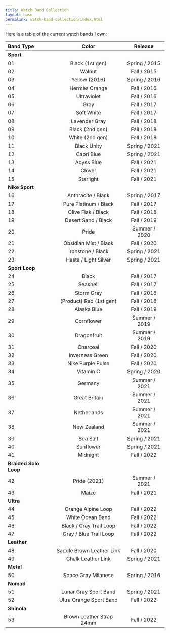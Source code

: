 ```yaml
---
title: Watch Band Collection
layout: base
permalink: watch-band-collection/index.html
---
```


Here is a table of the current watch bands I own:

| Band Type             | Color                     | Release       |
|:----------------------|:-------------------------:|:-------------:|
| **Sport**             |||
| 01                    | Black (1st gen)           | Spring / 2015 |
| 02                    | Walnut                    |   Fall / 2015 |
| 03                    | Yellow (2016)             | Spring / 2016 |
| 04                    | Hermès Orange             |   Fall / 2016 |
| 05                    | Ultraviolet               |   Fall / 2016 |
| 06                    | Gray                      |   Fall / 2017 |
| 07                    | Soft White                |   Fall / 2017 |
| 08                    | Lavender Gray             |   Fall / 2018 |
| 09                    | Black (2nd gen)           |   Fall / 2018 |
| 10                    | White (2nd gen)           |   Fall / 2018 |
| 11                    | Black Unity               | Spring / 2021 |
| 12                    | Capri Blue                | Spring / 2021 |
| 13                    | Abyss Blue                |   Fall / 2021 |
| 14                    | Clover                    |   Fall / 2021 |
| 15                    | Starlight                 |   Fall / 2021 |
| **Nike Sport**        |||
| 16                    | Anthracite / Black        | Spring / 2017 |
| 17                    | Pure Platinum / Black     |   Fall / 2017 |
| 18                    | Olive Flak / Black        |   Fall / 2018 |
| 19                    | Desert Sand / Black       |   Fall / 2019 |
| 20                    | Pride                     | Summer / 2020 |
| 21                    | Obsidian Mist / Black     |   Fall / 2020 |
| 22                    | Ironstone / Black         | Spring / 2021 |
| 23                    | Hasta / Light Silver      | Spring / 2021 |
| **Sport Loop**        |||
| 24                    | Black                     |   Fall / 2017 | 
| 25                    | Seashell                  |   Fall / 2017 | 
| 26                    | Storm Gray                |   Fall / 2018 | 
| 27                    | (Product) Red (1st gen)   |   Fall / 2018 | 
| 28                    | Alaska Blue               |   Fall / 2019 |
| 29                    | Cornflower                | Summer / 2019 |
| 30                    | Dragonfruit               | Summer / 2019 |
| 31                    | Charcoal                  |   Fall / 2020 |
| 32                    | Inverness Green           |   Fall / 2020 |
| 33                    | Nike Purple Pulse         |   Fall / 2020 |
| 34                    | Vitamin C                 | Spring / 2020 |
| 35                    | Germany                   | Summer / 2021 |
| 36                    | Great Britain             | Summer / 2021 |
| 37                    | Netherlands               | Summer / 2021 |
| 38                    | New Zealand               | Summer / 2021 |
| 39                    | Sea Salt                  | Spring / 2021 | 
| 40                    | Sunflower                 | Spring / 2021 |
| 41                    | Midnight                  |   Fall / 2022 |
| **Braided Solo Loop** |||
| 42                    | Pride (2021)              | Summer / 2021 |
| 43                    | Maize                     |   Fall / 2021 |
| **Ultra**             |||
| 44                    | Orange Alpine Loop        |   Fall / 2022 |
| 45                    | White Ocean Band          |   Fall / 2022 |
| 46                    | Black / Gray Trail Loop   |   Fall / 2022 |
| 47                    | Gray / Blue Trail Loop    |   Fall / 2022 |
| **Leather**           |||
| 48                    | Saddle Brown Leather Link |   Fall / 2020 |
| 49                    | Chalk Leather Link        | Spring / 2021 |
| **Metal**             |||
| 50                    | Space Gray Milanese       | Spring / 2016 |
| **Nomad**             |||
| 51                    | Lunar Gray Sport Band     | Spring / 2021 |
| 52                    | Ultra Orange Sport Band   |   Fall / 2022 |
| **Shinola**           |||
| 53                    | Brown Leather Strap 24mm  |   Fall / 2022 |
